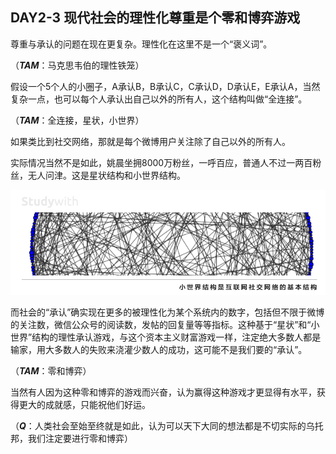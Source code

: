 ## DAY2-3 现代社会的理性化尊重是个零和博弈游戏

尊重与承认的问题在现在更复杂。理性化在这里不是一个“褒义词”。

（_**TAM**_：马克思韦伯的理性铁笼）

假设一个5个人的小圈子，A承认B，B承认C，C承认D，D承认E，E承认A，当然复杂一点，也可以每个人承认出自己以外的所有人，这个结构叫做“全连接”。

（_**TAM**_：全连接，星状，小世界）

如果类比到社交网络，那就是每个微博用户关注除了自己以外的所有人。

实际情况当然不是如此，姚晨坐拥8000万粉丝，一呼百应，普通人不过一两百粉丝，无人问津。这是星状结构和小世界结构。

![](/assets/12.jpg)

而社会的“承认”确实现在更多的被理性化为某个系统内的数字，包括但不限于微博的关注数，微信公众号的阅读数，发帖的回复量等等指标。这种基于“星状”和“小世界”结构的理性承认游戏，与这个资本主义财富游戏一样，注定绝大多数人都是输家，用大多数人的失败来浇灌少数人的成功，这可能不是我们要的“承认”。

（_**TAM**_：零和博弈）

当然有人因为这种零和博弈的游戏而兴奋，认为赢得这种游戏才更显得有水平，获得更大的成就感，只能祝他们好运。

（_**Q**_：人类社会至始至终就是如此，认为可以天下大同的想法都是不切实际的乌托邦，我们注定要进行零和博弈）

